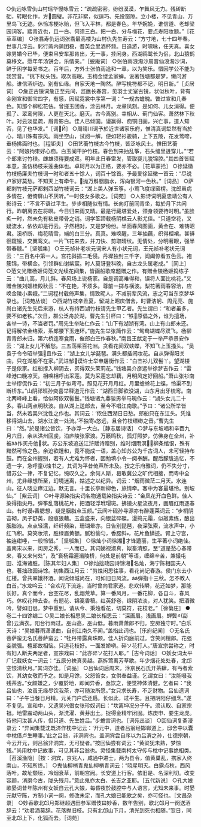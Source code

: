 <!-- { "loadSidebar": true } -->
○仇远咏雪仇山村瑶华慢咏雪云：“疏疏密密。纷纷漠漠，乍舞风无力。残砖断础，转眼化作，方圆璧。非花非絮，似逞巧、先投窗隙。立小楼，不见青山，万里鸟飞无迹。休怜冻梗冰贻，但飞入平林，都是春色。年华婉娩，谁信道、老却梁园词客。踏青近也，且一白、何须三白。把一白、分与梅花，要点寿阳妆额。”［花草萃编］
○张翥寿仇远词张翥最高楼为山村仇先生寿云：“方寸地，七十四年春。世事几浮云。躬行斋内蒲团稳，耆英会里酒杯频。日追游，时啸咏，任天真。喜女嫁男婚今已毕，便束帛安车那肯出，无一事，挂闲身。西湖鸥鹭长为侣，北山猿鹤莫移文。愿年年汤饼会，乐情亲。”［蜕庵词］
○张伯雨浪淘沙周晋仙浪淘沙词，鲜于困学每爱书之。百年后，方外士张伯雨追和一章，以为笑乐。惜因学公不能为我赏音。“挑下杖头钱。取次高眠。玉梅金缕孟家蝉。说著钱塘都是梦，懒问游船。谁信酒炉边。别有仙缘。自家天地一陶然。醉写桃符都不记，明日新。”［贞居词］
○詹正古镜词詹正至元间，监醮长春宫，见羽士丈室古镜，状似秋叶，背有金刚宣和御宝四字，有感，因赋霓裳中序第一词：“一规古蟾魄。瞥过宣和几春色。知那个柳松花怯。曾搓玉团香，涂云林月。龙章凤刻。是如何、儿女消得。便孤了、翠鸾何限，人更在天北。磨灭。古今离别。幸相从、蓟门仙客。萧然林下秋叶。对云淡星疏，眉青影白。佳人已倾国。谩赢得、痴铜旧画，兴亡事，道人知否，见了也华发。”［词Й］
○周晴川词予於近世诸家乐府，惟清真词犁然有当於心，晴川殊有宗风。雨坐空山，试阅一解，便如轻衫骏骑，上下五陵，花发莺啼，垂杨拂面时也。［程钜夫］
○田艺蘅竹枝古今竹枝，皆泛咏风土。惟田艺蘅云：“阿娘拘束好心痴。白玉阑干护竹枝。春色到来抽乱筝，石头缝里迸穿儿。”“若个郎来讨竹秧。雌雄须得要成双。明年此日春雷发，管取婴儿脱锦腔。”其四首皆赋本意，盖仿杨枝采莲曲体也。卓珂月以为正格，要亦不必。［花草蒙拾］
○徐延徽竹枝杨廉夫竹枝词一时和者五十馀人，词百十馀首。予最爱徐延徽一首云：“尽说卢家好莫愁。不知天上有牵牛。抛万斛胭脂水，泻向银河一色秋。”［词品］
○萨都剌竹枝元萨都剌西湖竹枝词云：“湖上美人弹玉筝。小莺飞度绿窗楞。沈郎虽病多情在，倦倚屏山不厌听。”一时伎女多歌之。［词苑］
○人影诗词明夏忠靖公有人影诗云：“不言不语过平生。步步相随似有情。长向灯前同青坐，每於月下共闲行。昨朝离去在将暝。今日归来雨又晴。最是行藏堪爱处，颈身领要待时明。”虽脍炙一时，然未免有粘皮带骨之诮。词学筌蹄载杨阴樵云人影尤佳。“只道空花，又疑流水，依依却是行云。孑然相对，又是梦纷纷。半面春风图画，黄金在、难铸昭君。溪桥断、梅花晴雪，端的白三分。真真。难唤醒，三年抽藕，织得榴裙。甚徘徊窥镜，交翼鸾文。一片飞花来去，并刀快、剪取晴纹。无情处，分明著眼，强半带春醺。”［坚瓠集］
○王元祯补老状元词宋人有小状元词，王元祯补老状元词云：“三百名中第一人。宫花斜插二毛侵。丹墀独封三千字，阊阖惊看五色云。袍簇锦，带横金。引领群仙谢紫宸。时人莫讶登科晚，自古龙头属老成。”［同上］
○范文光赠杨姬词范文光续花间集，皆画船歌席题赠之作。有赠金陵杨姬捣练子云：“曲儿高，月儿斜。春风场上说杨家。自是调高难得和，误将人面比桃花。”又赠金陵刘姬桂殿秋云：“不在艳，不烦多。尊前一掷与横波。梨花著雨春容洽，应唤金陵小素娥。”二词程村载倚声集，情致昵人，不减前辈风流，志之可当东京梦华录也。［词苑丛谈］
○西湖竹枝辛丑夏，留湖上昭庆僧舍，时曹洁躬、周元亮、施尚白诸先生先后来游，杭人有持西湖竹枝请先生甲乙者。先生谓曰：“和者虽多，要不如老铁。”次日，群公泛舟於湖，曹先生引杯曰：“铁原倡之外，谁为擅场，各举一诗，不当者罚。”周先生举陆仁作云：“山下有湖湖有湾。山上有山郎未还。记得解侬金络索，系郎腰下玉连环。”施先生举张简作云：“鸳鸯蝴蝶尽双飞。杨柳青青郎未归。第六桥连寒食雨，催郎白苎作春秋。”南昌王猷定于一举严恭景安作云：“湖上女儿不解愁。三五荡桨百花洲。贪看花间双蛱蝶，不知飞上玉搔头。“吴袁于令令昭举强且作云：”湖上女儿学琵琶。满头都插闹妆花。自从弹得阳关曲，只在湖船不在家。”武进邹谟许士举申屠衡作云：“白苎衫儿双髻丫。望湖楼子是侬家。红船撑入柳阴去，买得双头茉莉花。”钱塘吴介彦远举徐梦吉作云：“雷峰港口晚凉天。相唤相呼出采莲。莫为采莲忘却藕，月明风定好回船。”萧山张衫南士举缪侃作云：“初三月子似弯弓。照见花开月月红。月里蟾蜍花上蝶，怜渠不到断桥东。”山阴祁班孙奕喜举释道元作云：“湖西日脚欲没湖，山东月出牙梳弯。南北两峰峰上看，恰似阿侬双髻鬟。”钱塘诸九鼎骏男举马琬作云：“湖头女儿二十多。春山两点明秋波。自从湖上送郎去，至今不唱江南歌。”予曰：“诸公所举皆当，然未若吴兴沈性之作也。其词云：‘侬住西湖日日愁。郎船只在东江头。凭谁移得湖山去，湖水江波一处流。’不独寄悠远，且合竹枝缥缈之音。”曹先生曰：“然。”於是诸公皆饮，予亦浮一大白。［静志居诗话］
○梦与东坡唱和辛酉九月六日，余从洪州回虔，泊庐陵张家渡。万籁鸣秋，孤灯照梦，仿佛身在全州，补被作买舟他状。苏公东坡追送江浒赋诗赠别，维时烟雨溟，柳条绾恨，殊有黯然可怜之色。余迫欲踵和，竟不能成一语，盖心知苏公为千古词人，未可轻持布鼓。而在全州握别，若有人尤难为怀者，因勉填小令一阕奉酬。醒后朦胧追忆，不遗一字，急呼童烛书之，其词为平昔倚声所未及。按之乐府雅词，仍不失分寸，惜苏公一律，不复记忆，惋叹久之。余何人斯，曷敢冀公之旷代相接，而粤中全州，尤非缘想所至，幻境迷离，姑述之以纪异。词云：“烟雨微茫二月天。水连山。征人晓立瘴江边。默无言。十里长亭新柳色，旅情牵。客中为客最堪怜。别坡仙。”［紫云词］
○叶寻源染指尖词名物通载染指尖诗云：“金凤花开血色鲜。佳人染得指尖丹。弹筝乱落桃花片，把酒轻浮玳瑁斑。拂镜火星流夜月，画眉红雨逐春山。有时谩香腮想，疑是胭脂点玉颜。”云间叶砚孙寻源亦有醉蓬莱词云：“步桐阴苔砌，凤子舒英，殷痕狼藉。玉盒盛来，向银盆碎磔。漫捣元霜，似敲素练，酿出胭脂液。点点轻濡，纤纤频染，珊瑚晕亦。日告别琵琶，夜深弦索，流水声中，小红飞积。莫笑妆浓，胜绿眉黄额。腻粉偷匀，香腮斜，花片鱼鳞迹。臂上守宫，袖连绀唾，一般怜惜。”［坚瓠集］
○徐灿小词徐湘才锋遒丽，生平著小词绝佳。盖南宋以来，闺房之秀，一人而已。其词娣视淑真，姒畜清照，至“道是愁心春带来，春又来何处”，及“衰杨霜遍灞陵桥，何处是前朝”等语，缠绵辛苦，兼撮屯田、淮海诸胜。［陈其年妇人集］
○徐灿拙政园诗馀湘名灿，海宁陈相国夫人也，著拙政园诗馀。初集西江月云：“剪烛闲思往事，看花尚记春游。侯门东去小红楼。曾共翠娥杯酒。闻说倾城尚在，可如旧日风流。弹指十三秋。怎不教人白首。”水龙吟云：“合欢花下流连，当时曾向君家道。悲欢转瞬，花还如梦，那能长好。真个而今，台空花尽，乱烟荒草。算一番风月，一番花柳，各自斗，春风巧。休叹花神去杳。有题花、锦笺香稿。红英舒卷，绿阴浓淡，对人犹笑。把酒微吟，譬如旧侣，梦中重到。请从今、秉烛看花，切莫符，花枝老。”［徐菊庄］
●卷二十四馀编二
○吴二娘长相思吴二娘长相思云：“深画眉。浅画眉。蝉鬓{髟曾}云满衣。阳台行雨过。巫山高，巫山低。暮雨萧萧郎不归。空房独守时。”白乐天诗：“吴娘暮雨潇潇曲，自别江南久不闻。”盖指此词也。［乐府纪闻］
○无名氏菩萨蛮无名氏菩萨蛮云：“牡丹带露真珠颗。佳人折向庭前过。含笑问檀郎。花强妾貌强。檀郎故相恼。只道花枝好。一面发娇嗔。碎ソ花打人。”唐宣宗尝称之，时有妇人断夫两足者，宣宗戏曰：“此亦碎ソ花打人耶。”［古今词话］
○妖女词太平广记载妖女一词云：“五原分袂真吴越。燕拆莺离芳草歇。年少烟花处处春，北邙空恨清秋月。”其词亦佳。［词品］
○吕仙词后周末，汴京民石氏开茶肆，有丐者索饮，其幼女敬而予之。如是月馀，父怒笞女，女供奉益谨。乞谓女曰：“汝能啜我残茶否。”女颇嫌之，少覆於地，即闻异香，亟饮之，便觉神体清健。乞者曰：“我吕仙也，汝虽无缘尽饮我茶，亦可随汝所愿。”女只求长寿，不乏财物。吕仙遗词曰：“子午当餐日月精。元关门户启还扃。长似此，过平生。且把阴阳仔细烹。”遂不复见。宣和中，又遗吴兴倡女张珍奴词曰：“坎离坤况分子午。须认取、自家宗祖。地雷震动两山头，渐洗濯、黄芽出土。捉得金精牢闭固。炼庚申、要生龙虎。待他问汝甚人传，但只道、先生姓吕。”步蟾宫词也。［词苑丛谈］
○回仙词复斋漫录云：“异闻集载沈既济作枕中记云：‘开元中，道者吕翁经邯郸道上，邸舍中以囊中枕借卢生睡事。’此之吕翁，非洞宾也。盖洞宾尝自序以为吕渭之孙，仕德宗朝，今云开元，则吕翁非洞宾，无可疑者。”按回仙尝有词云：“黄粱犹未熟，梦惊残。”尚用枕中记故事，可见其非吕翁也。灵怪集载南柯太守传与枕中记事绝相类。［苕溪渔隐］［按：洞宾，京兆人，咸通中进士，两为县令，值黄巢乱，携家入终南山，不知所终。］
○鬼仙柳梢青鬼仙柳梢青词云：“晓星明灭。白露点秋，西风落叶。故址颓垣，冷烟衰草，前朝宫阙。长安道上行客。依旧是、名深利切。改变容颜，消磨今古，陇头残月。”意此鬼亦太白、长吉之亚耶。［五代新说］
○孔大娘歌晏词昔年陈州有女妖自云孔大娘，每昏夜於鼓腔中与人语言，尤知未来事。时晏元献守陈，方制小词一阕，修改未定，而孔大娘已能歌之矣，亦可怪也。［文昌杂录］
○妙香歌北邙月郑继超遇田参军赠伎曰妙香，数年告别，歌北邙月一阕送酒辞云：“劝君酒莫辞。花落抛旧枝。只有北邙山下月，清光到死也相随。”翌日，同至北邙上下，化狐而去。［词苑］
